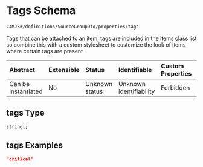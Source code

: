 # Tags Schema

```txt
C4MJS#/definitions/SourceGroupDto/properties/tags
```

Tags that can be attached to an item, tags are included in the items class list so combine this with a custom stylesheet to customize the look of items where certain tags are present

| Abstract            | Extensible | Status         | Identifiable            | Custom Properties | Additional Properties | Access Restrictions | Defined In                                                                            |
| :------------------ | :--------- | :------------- | :---------------------- | :---------------- | :-------------------- | :------------------ | :------------------------------------------------------------------------------------ |
| Can be instantiated | No         | Unknown status | Unknown identifiability | Forbidden         | Allowed               | none                | [source-workspace.schema.json\*](source-workspace.schema.json "open original schema") |

## tags Type

`string[]`

## tags Examples

```json
"critical"
```
